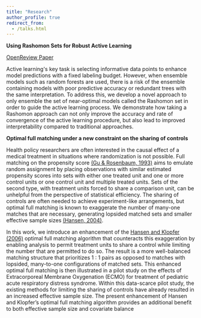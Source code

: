 ```yaml
---
title: "Research"
author_profile: true
redirect_from:
  - /talks.html
---
```


**Using Rashomon Sets for Robust Active Learning** 

[OpenReview Paper](https://openreview.net/forum?id=1d2tQi9keK)

Active learning's key task is selecting informative data points to enhance model predictions with a fixed labeling budget. However, when ensemble models such as random forests are used, there is a risk of the ensemble containing models with poor predictive accuracy or redundant trees with the same interpretation. To address this, we develop a novel approach to only ensemble the set of near-optimal models called the Rashomon set in order to guide the active learning process. We demonstrate how taking a Rashomon approach can not only improve the accuracy and rate of convergence of the active learning procedure, but also lead to improved interpretability compared to traditional approaches.

**Optimal full matching under a new constraint on the sharing of controls**

Health policy researchers are often interested in the causal effect of a medical
treatment in situations where randomization is not possible. Full matching on the
propensity score [(Gu & Rosenbaum, 1993)](https://www.tandfonline.com/doi/abs/10.1080/10618600.1993.10474623) aims to emulate random assignment by
placing observations with similar estimated propensity scores into sets with either one
treated unit and one or more control units or one control unit and multiple treated
units. Sets of the second type, with treatment units forced to share a comparison unit,
can be unhelpful from the perspective of statistical efficiency. The sharing of controls
are often needed to achieve experiment-like arrangements, but optimal full matching is
known to exaggerate the number of many-one matches that are necessary, generating
lopsided matched sets and smaller effective sample sizes [(Hansen, 2004)](https://www.tandfonline.com/doi/abs/10.1198/016214504000000647).

In this work, we introduce an enhancement of the [Hansen and Klopfer (2006)](https://www.tandfonline.com/doi/abs/10.1198/106186006X137047) optimal
full matching algorithm that counteracts this exaggeration by enabling analysis to
permit treatment units to share a control while limiting the number that are permitted
to do so. The result is a more well-balanced matching structure that prioritizes 1 : 1
pairs as opposed to matches with lopsided, many-to-one configurations of matched sets.
This enhanced optimal full matching is then illustrated in a pilot study on the effects of
Extracorporeal Membrane Oxygenation (ECMO) for treatment of pediatric acute
respiratory distress syndrome. Within this data-scarce pilot study, the existing methods
for limiting the sharing of controls have already resulted in an increased effective sample
size. The present enhancement of Hansen and Klopfer’s optimal full matching algorithm
provides an additional benefit to both effective sample size and covariate balance
